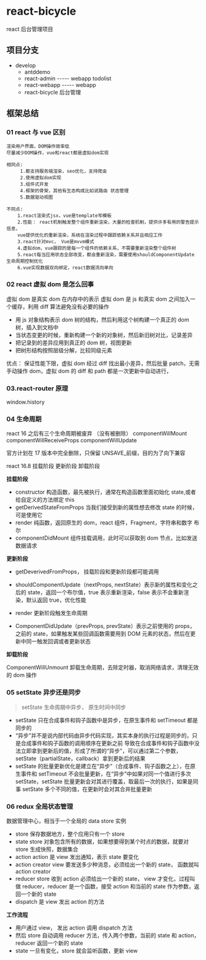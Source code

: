 # react-bicycle

react 后台管理项目



## 项目分支

- develop
  - antddemo
  - react-admin ----- webapp todolist
  - react-webapp ----- webapp
  - react-bicycle  后台管理
## 框架总结

### 01 react 与 vue 区别

```
渲染用户界面，DOM操作效率低
尽量减少DOM操作，vue和react都是虚拟dom实现

相同点:
     1.都支持服务端渲染，seo优化，支持爬虫
     2.使用虚拟dom实现
     3.组件式开发
     4.框架的骨架，其他有生态构成比如说路由 状态管理
     5.数据驱动视图

不同点:
    1.react渲染式jsx，vue是template写模板
    2.性能： react机制触发整个组件重新渲染，大量的检查机制，提供许多有用的警告提示信息，
    vue提供优化的重新渲染，系统在渲染过程中跟踪依赖关系并且相应工作
    3.react针对mvc， Vue是mvvm模式
    4.虚拟dom，vue跟踪的是每一个组件的依赖关系，不需要重新渲染整个组件树
    5.react每当应用状态全部改变，都会重新渲染，需要使用shouldComponentUpdate 生命周期控制优化
    6.vue实现数据双向绑定，react数据流向单向
```

### 02 react 虚拟 dom 是怎么回事

虚拟 dom 是真实 dom 在内存中的表示
虚拟 dom 是 js 和真实 dom 之间加入一个缓存，利用 diff 算法避免没有必要的操作

- 用 js 对象结构表示 dom 树的结构，然后利用这个树构建一个真正的 dom 树，插入到文档中
- 当状态变更的时候，重新构建一个新的对象树，然后新旧树对比，记录差异
- 把记录到的差异应用到真正的 dom 树，视图更新
- 把树形结构按照层级分解，比较同级元素

优点： 保证性能下限，虚拟 dom 经过 diff 找出最小差异，然后批量 patch，无需手动操作 dom，虚拟 dom 的 diff 和 path 都是一次更新中自动进行，

### 03.react-router 原理

window.history

### 04 生命周期

react 16 之后有三个生命周期被废弃 （没有被删除）
componentWillMount
componentWillReceiveProps
componentWillUpdate

官方计划在 17 版本中完全删除，只保留 UNSAVE\_前缀，目的为了向下兼容

react 16.8 挂载阶段 更新阶段 卸载阶段

**挂载阶段**

- constructor 构造函数，最先被执行，通常在构造函数里面初始化 state,或者给自定义的方法绑定 this
- getDerivedStateFromProps 当我们接受到新的属性想去修改 state 的时候，可是使用它
- render 纯函数，返回原生的 dom，react 组件，Fragment，字符串和数字 布尔
- componentDidMount 组件挂载调用，此时可以获取到 dom 节点，比如发送数据请求

**更新阶段**

- getDeverivedFromProps， 挂载阶段和更新阶段都可能调用
- shouldComponentUpdate（nextProps, nextState）表示新的属性和变化之后的 state，返回一个布尔值，true 表示重新渲染，false 表示不会重新渲染，默认返回 true，优化性能

- render 更新阶段触发生命周期
- ComponentDidUpdate（prevProps, prevState）表示之前使用的 props，之前的 state，如果触发某些回调函数需要用到 DOM 元素的状态，然后在更新中同一触发回调或者更新状态

**卸载阶段**

ComponentWillUnmount 卸载生命周期，去除定时器，取消网络请求，清理无效的 dom 操作

### 05 setState 异步还是同步

> setState 生命周期中异步， 原生时间中同步

- setState 只在合成事件和钩子函数中是异步，在原生事件和 setTimeout 都是同步的
- “异步”并不是说内部代码由异步代码实现，其实本身的执行过程是同步的，只是合成事件和钩子函数的调用顺序在更新之前
  导致在合成事件和钩子函数中没法立即拿到更新后的值，形成了所谓的“异步”，可以通过第二个参数，setState（partialState，callback）拿到更新后的结果
- setState 的批量更新优化是建立在“异步”（合成事件、钩子函数之上），在原生事件和 setTimeout 不会批量更新，在“异步”中如果对同一个值进行多次 setState，setState 批量更新会对其进行覆盖，取最后一次的执行，如果是同事 setState 多个不同的值，在更新时会对其合并批量更新

### 06 redux 全局状态管理

数据管理中心，相当于一个全局的 data store 实例

- store 保存数据地方，整个应用只有一个 store
- state store 对象包含所有的数据，如果想要得到某个时点的数据，就要对 store 生成快照，数据集合
- action action 是 view 发出通知，表示 state 要变化
- action creator view 要发送多少种消息，必须给出一个新的 state， 函数就叫 action creator
- reducer store 收到 action 必须给出一个新的 state， view 才变化，过程叫做 reducer，reducer 是一个函数，接受 action 和当前的 state 作为参数，返回一个新的 state
- dispatch 是 view 发出 action 的方法

**工作流程**

- 用户通过 view， 发出 action 调用 dispatch 方法
- 然后 store 自动调用 reducer 方法，传入两个参数，当前的 state 和 action，reducer 返回一个新的 state
- state 一旦有变化，store 就会监听函数，更新 view
